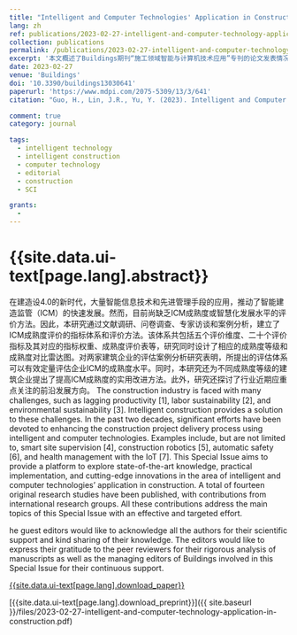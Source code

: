 ```yaml
---
title: "Intelligent and Computer Technologies' Application in Construction"
lang: zh
ref: publications/2023-02-27-intelligent-and-computer-technology-application-in-construction
collection: publications
permalink: /publications/2023-02-27-intelligent-and-computer-technology-application-in-construction
excerpt: '本文概述了Buildings期刊“施工领域智能与计算机技术应用”专刊的论文发表情况'
date: 2023-02-27
venue: 'Buildings'
doi: '10.3390/buildings13030641'
paperurl: 'https://www.mdpi.com/2075-5309/13/3/641'
citation: "Guo, H., Lin, J.R., Yu, Y. (2023). Intelligent and Computer Technologies' Application in Construction. <i>Buildings</i>, 13(3), 641. doi: 10.3390/buildings13030641"

comment: true
category: journal

tags: 
  - intelligent technology
  - intelligent construction
  - computer technology
  - editorial
  - construction
  - SCI

grants:
  - 
---
```



{{site.data.ui-text[page.lang].abstract}}
====

在建造设4.0的新时代，大量智能信息技术和先进管理手段的应用，推动了智能建造监管（ICM）的快速发展。然而，目前尚缺乏ICM成熟度或智慧化发展水平的评价方法。因此，本研究通过文献调研、问卷调查、专家访谈和案例分析，建立了ICM成熟度评价的指标体系和评价方法。该体系共包括五个评价维度、二十个评价指标及其对应的指标权重、成熟度评价表等，研究同时设计了相应的成熟度等级和成熟度对比雷达图。对两家建筑企业的评估案例分析研究表明，所提出的评估体系可以有效定量评估企业ICM的成熟度水平。同时，本研究还为不同成熟度等级的建筑企业提出了提高ICM成熟度的实用改进方法。此外，研究还探讨了行业近期应重点关注的前沿发展方向。
The construction industry is faced with many challenges, such as lagging productivity [1], labor sustainability [2], and environmental sustainability [3]. Intelligent construction provides a solution to these challenges. In the past two decades, significant efforts have been devoted to enhancing the construction project delivery process using intelligent and computer technologies. Examples include, but are not limited to, smart site supervision [4], construction robotics [5], automatic safety [6], and health management with the IoT [7]. This Special Issue aims to provide a platform to explore state-of-the-art knowledge, practical implementation, and cutting-edge innovations in the area of intelligent and computer technologies’ application in construction. A total of fourteen original research studies have been published, with contributions from international research groups. All these contributions address the main topics of this Special Issue with an effective and targeted effort.

he guest editors would like to acknowledge all the authors for their scientific support and kind sharing of their knowledge. The editors would like to express their gratitude to the peer reviewers for their rigorous analysis of manuscripts as well as the managing editors of Buildings involved in this Special Issue for their continuous support.

[{{site.data.ui-text[page.lang].download_paper}}]({{page.paperurl}})

[{{site.data.ui-text[page.lang].download_preprint}}]({{ site.baseurl }}/files/2023-02-27-intelligent-and-computer-technology-application-in-construction.pdf)

